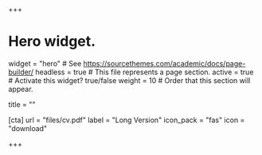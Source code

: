 +++
# Hero widget.
widget = "hero"  # See https://sourcethemes.com/academic/docs/page-builder/
headless = true  # This file represents a page section.
active = true  # Activate this widget? true/false
weight = 10  # Order that this section will appear.

title = ""

[cta]
  url = "files/cv.pdf"
  label = "Long Version"
  icon_pack = "fas"
  icon = "download"
  
+++

